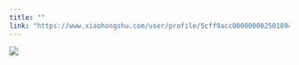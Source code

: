 ```yaml
---
title: ""
link: "https://www.xiaohongshu.com/user/profile/5cff9acc0000000025018949/"
---
```


<img src="http://sns-webpic-qc.xhscdn.com/202409111413/dd6ec178929ff440187cd6f0675fb9ea/1040g008314fkfkoe6i0g5n7vjb69b2a911cgt0o!nc_n_nwebp_mw_1" /><br />
